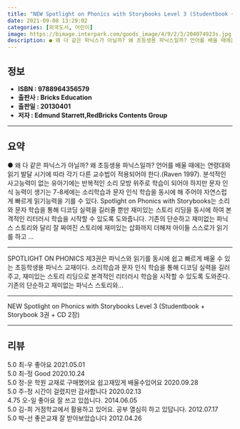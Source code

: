 ```yaml
---
title: "NEW Spotlight on Phonics with Storybooks Level 3 (Studentbook + Storybook 3권 + CD 2장)"
date: 2021-09-08 13:29:02
categories: [외국도서, 어린이]
image: https://bimage.interpark.com/goods_image/4/9/2/3/204074923s.jpg
description: ● 왜 다 같은 파닉스가 아닐까? 왜 초등생용 파닉스일까? 언어를 배울 때에는 연령대와 읽기 발달 시기에 따라 각기 다른 교수법이 적용되어야 한다.(Raven 1997). 분석적인 사고능력이 없는 유아기에는 반복적인 소리 모방 위주로 학습이 되어야 하지만 문자 인식 능력이 생기는
---
```


## **정보**

- **ISBN : 9788964356579**
- **출판사 : Bricks Education**
- **출판일 : 20130401**
- **저자 : Edmund Starrett,RedBricks Contents Group**

------



## **요약**

●  왜 다 같은 파닉스가 아닐까? 왜 초등생용 파닉스일까? 언어를 배울 때에는 연령대와 읽기 발달 시기에 따라 각기 다른 교수법이 적용되어야 한다.(Raven  1997).  분석적인 사고능력이 없는 유아기에는 반복적인 소리 모방 위주로 학습이 되어야 하지만 문자 인식 능력이 생기는 7-8세에는 소리학습과 문자 인식 학습을 동시에 해 주어야 자연스럽게 빠르게 읽기능력을 기를 수 있다. Spotlight on Phonics with Storybooks는 소리와 문자 학습을 통해 디코딩 실력을 길러줄 뿐만 재미있는 스토리 리딩을 동시에 하여 본격적인 리터러시 학습을 시작할 수 있도록 도와줍니다. 기존의 단순하고 재미없는 파닉스 스토리와 달리 잘 짜여진 스토리에 재미있는 삽화까지 더해져 아이들 스스로가 읽기를 하고 ...

------

SPOTLIGHT ON PHONICS 제3권은 파닉스와 읽기를 동시에 쉽고 빠르게 배울 수 있는 초등학생용 파닉스 교재이다. 소리학습과 문자 인식 학습을 통해 디코딩 실력을 길러주고, 재미있는 스토리 리딩으로 본격적인 리터러시 학습을 시작할 수 있도록 도와준다. 기존의 단순하고 재미없는 파닉스 스토리와... 

------


NEW Spotlight on Phonics with Storybooks Level 3 (Studentbook + Storybook 3권 + CD 2장) 

------


## **리뷰** 

5.0 최-우 좋아요 2021.05.01 <br/>5.0 최-정 Good  2020.10.24 <br/>5.0 정-운 학원 교재로 구매했어요 쉽고재밌게 배울수있어요 2020.09.28 <br/>5.0 주-정 시간이 걸렸지만 감사합니다 2020.02.13 <br/>4.75 오-일 좋아요 잘 쓰고 있씁니다. 2014.06.05 <br/>5.0 김-희 거점학교에서 활용하고 있어요. 공부 열심히 하고 있답니다. 2012.07.17 <br/>5.0 박-선 좋은교재 잘 받아보았습니다 2012.04.26 <br/>